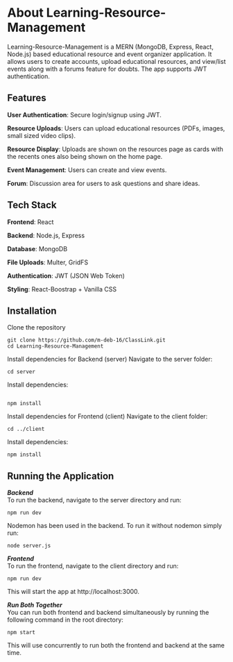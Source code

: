 # About Learning-Resource-Management

Learning-Resource-Management is a MERN (MongoDB, Express, React, Node.js) based educational resource and event organizer application. It allows users to create accounts, upload educational resources, and view/list events along with a forums feature for doubts. The app supports JWT authentication.

## Features

**User Authentication**: Secure login/signup using JWT.

**Resource Uploads**: Users can upload educational resources (PDFs, images, small sized video clips).

**Resource Display**: Uploads are shown on the resources page as cards with the recents ones also being shown on the home page.

**Event Management**: Users can create and view events.

**Forum**: Discussion area for users to ask questions and share ideas.

## Tech Stack

**Frontend**: React

**Backend**: Node.js, Express

**Database**: MongoDB

**File Uploads**: Multer, GridFS

**Authentication**: JWT (JSON Web Token)

**Styling**: React-Boostrap + Vanilla CSS

## Installation

Clone the repository

```console
git clone https://github.com/m-deb-16/ClassLink.git
cd Learning-Resource-Management
```

Install dependencies for Backend (server)
Navigate to the server folder:

```console
cd server
```

Install dependencies:

```console

npm install
```

Install dependencies for Frontend (client)
Navigate to the client folder:

```console
cd ../client
```

Install dependencies:

```console
npm install
```

## Running the Application

**_Backend_**\
To run the backend, navigate to the server directory and run:

```console
npm run dev
```

Nodemon has been used in the backend. To run it without nodemon simply run:

```console
node server.js
```

**_Frontend_**\
To run the frontend, navigate to the client directory and run:

```console
npm run dev
```

This will start the app at http://localhost:3000.

**_Run Both Together_**\
You can run both frontend and backend simultaneously by running the following command in the root directory:

```console
npm start
```

This will use concurrently to run both the frontend and backend at the same time.
